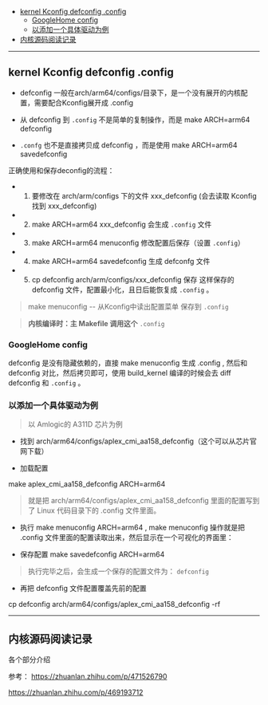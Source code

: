 
- [kernel Kconfig defconfig .config](#kernel-kconfig-defconfig-config)
  - [GoogleHome config](#googlehome-config)
  - [以添加一个具体驱动为例](#以添加一个具体驱动为例)
- [内核源码阅读记录](#内核源码阅读记录)

----


## kernel Kconfig defconfig .config

- defconfig 一般在arch/arm64/configs/目录下，是一个没有展开的内核配置，需要配合Kconfig展开成 .config

- 从 defconfig 到 `.config` 不是简单的复制操作，而是 make ARCH=arm64 defconfig

- `.confg` 也不是直接拷贝成 defconfig ，而是使用 make ARCH=arm64 savedefconfig

正确使用和保存deconfig的流程：
- 1. 要修改在 arch/arm/configs 下的文件 xxx_defconfig  (会去读取 Kconfig 找到 xxx_defconfig)
- 2. make ARCH=arm64 xxx_defconfig 会生成 `.config` 文件
- 3. make ARCH=arm64 menuconfig 修改配置后保存（设置 `.config`）
- 4. make ARCH=arm64 savedefconfig 生成 defconfg 文件
- 5. cp defconfig arch/arm/configs/xxx_defconfig 保存
这样保存的 defconfig 文件，配置最小化，且日后能恢复成 `.config` 。

> make menuconfig -- 从Kconfig中读出配置菜单 保存到 `.config`

> **内核编译时：主 Makefile 调用这个** `.config`

### GoogleHome config

defconfig 是没有隐藏依赖的，直接 make menuconfig 生成 .config , 然后和 defconfig 对比，然后拷贝即可，使用 build_kernel 编译的时候会去 diff defconfig 和 `.config` 。

### 以添加一个具体驱动为例

> 以 Amlogic的 A311D 芯片为例

- 找到 arch/arm64/configs/aplex_cmi_aa158_defconfig（这个可以从芯片官网下载）

- 加载配置

make aplex_cmi_aa158_defconfig ARCH=arm64

> 就是把 arch/arm64/configs/aplex_cmi_aa158_defconfig 里面的配置写到了 Linux 代码目录下的 .config 文件里面。

- 执行 make menuconfig ARCH=arm64 , make menuconfig 操作就是把 .config 文件里面的配置读取出来，然后显示在一个可视化的界面里：

- 保存配置 make savedefconfig  ARCH=arm64

> 执行完毕之后，会生成一个保存的配置文件为： `defconfig`

- 再把 defconfig 文件配置覆盖先前的配置

cp  defconfig  arch/arm64/configs/aplex_cmi_aa158_defconfig -rf 




---

## 内核源码阅读记录

各个部分介绍

参考： https://zhuanlan.zhihu.com/p/471526790

https://zhuanlan.zhihu.com/p/469193712


